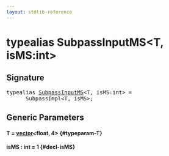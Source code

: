 ```yaml
---
layout: stdlib-reference
---
```


# typealias SubpassInputMS\<T, isMS:int\>

## Signature

<pre>
<span class='code_keyword'>typealias</span> <a href="/stdlib-reference/types/SubpassInputMS" class="code_type">SubpassInputMS</a>&lt;T, isMS:<span class="code_keyword">int</span>&gt; = 
    __SubpassImpl&lt;T, isMS&gt;;
</pre>

## Generic Parameters

#### T  = [vector](/stdlib-reference/types/vector/index)\<float, 4\> {#typeparam-T}
#### isMS  : int = 1 {#decl-isMS}

